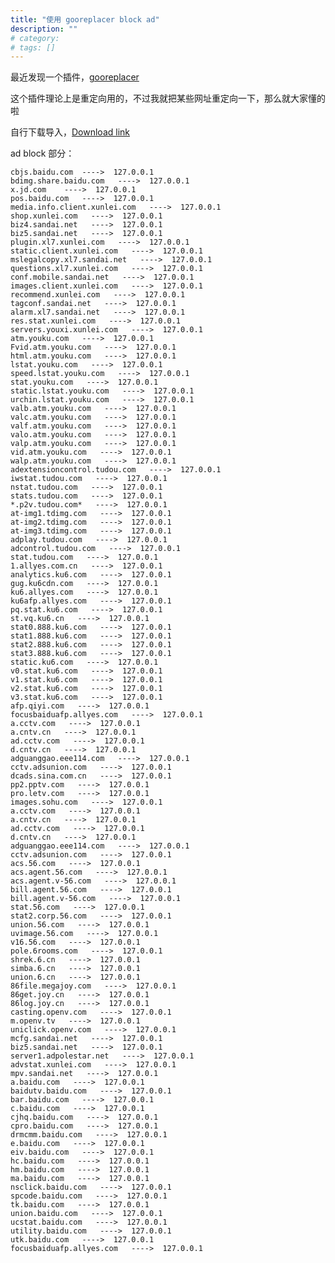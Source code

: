 ```yaml
---
title: "使用 gooreplacer block ad"
description: ""
# category: 
# tags: []
---
```



最近发现一个插件，[gooreplacer](https://chrome.google.com/webstore/detail/gooreplacer/jlmmdfhaddlgkgcigccmlfhapliiacoh)

这个插件理论上是重定向用的，不过我就把某些网址重定向一下，那么就大家懂的啦

自行下载导入，[Download link](/assets/imgs/gooreplacer.gson)

ad block 部分：

    cbjs.baidu.com  ---->  127.0.0.1
    bdimg.share.baidu.com   ---->  127.0.0.1
    x.jd.com    ---->  127.0.0.1
    pos.baidu.com   ---->  127.0.0.1
    media.info.client.xunlei.com   ---->  127.0.0.1
    shop.xunlei.com   ---->  127.0.0.1
    biz4.sandai.net   ---->  127.0.0.1
    biz5.sandai.net   ---->  127.0.0.1
    plugin.xl7.xunlei.com   ---->  127.0.0.1
    static.client.xunlei.com   ---->  127.0.0.1
    mslegalcopy.xl7.sandai.net   ---->  127.0.0.1
    questions.xl7.xunlei.com   ---->  127.0.0.1
    conf.mobile.sandai.net   ---->  127.0.0.1
    images.client.xunlei.com   ---->  127.0.0.1
    recommend.xunlei.com   ---->  127.0.0.1
    tagconf.sandai.net   ---->  127.0.0.1
    alarm.xl7.sandai.net   ---->  127.0.0.1
    res.stat.xunlei.com   ---->  127.0.0.1
    servers.youxi.xunlei.com   ---->  127.0.0.1
    atm.youku.com   ---->  127.0.0.1
    Fvid.atm.youku.com   ---->  127.0.0.1
    html.atm.youku.com   ---->  127.0.0.1
    lstat.youku.com   ---->  127.0.0.1
    speed.lstat.youku.com   ---->  127.0.0.1
    stat.youku.com   ---->  127.0.0.1
    static.lstat.youku.com   ---->  127.0.0.1
    urchin.lstat.youku.com   ---->  127.0.0.1
    valb.atm.youku.com   ---->  127.0.0.1
    valc.atm.youku.com   ---->  127.0.0.1
    valf.atm.youku.com   ---->  127.0.0.1
    valo.atm.youku.com   ---->  127.0.0.1
    valp.atm.youku.com   ---->  127.0.0.1
    vid.atm.youku.com   ---->  127.0.0.1
    walp.atm.youku.com   ---->  127.0.0.1
    adextensioncontrol.tudou.com   ---->  127.0.0.1
    iwstat.tudou.com   ---->  127.0.0.1
    nstat.tudou.com   ---->  127.0.0.1
    stats.tudou.com   ---->  127.0.0.1
    *.p2v.tudou.com*   ---->  127.0.0.1
    at-img1.tdimg.com   ---->  127.0.0.1
    at-img2.tdimg.com   ---->  127.0.0.1
    at-img3.tdimg.com   ---->  127.0.0.1
    adplay.tudou.com   ---->  127.0.0.1
    adcontrol.tudou.com   ---->  127.0.0.1
    stat.tudou.com   ---->  127.0.0.1
    1.allyes.com.cn   ---->  127.0.0.1
    analytics.ku6.com   ---->  127.0.0.1
    gug.ku6cdn.com   ---->  127.0.0.1
    ku6.allyes.com   ---->  127.0.0.1
    ku6afp.allyes.com   ---->  127.0.0.1
    pq.stat.ku6.com   ---->  127.0.0.1
    st.vq.ku6.cn   ---->  127.0.0.1
    stat0.888.ku6.com   ---->  127.0.0.1
    stat1.888.ku6.com   ---->  127.0.0.1
    stat2.888.ku6.com   ---->  127.0.0.1
    stat3.888.ku6.com   ---->  127.0.0.1
    static.ku6.com   ---->  127.0.0.1
    v0.stat.ku6.com   ---->  127.0.0.1
    v1.stat.ku6.com   ---->  127.0.0.1
    v2.stat.ku6.com   ---->  127.0.0.1
    v3.stat.ku6.com   ---->  127.0.0.1
    afp.qiyi.com   ---->  127.0.0.1
    focusbaiduafp.allyes.com   ---->  127.0.0.1
    a.cctv.com   ---->  127.0.0.1
    a.cntv.cn   ---->  127.0.0.1
    ad.cctv.com   ---->  127.0.0.1
    d.cntv.cn   ---->  127.0.0.1
    adguanggao.eee114.com   ---->  127.0.0.1
    cctv.adsunion.com   ---->  127.0.0.1
    dcads.sina.com.cn   ---->  127.0.0.1
    pp2.pptv.com   ---->  127.0.0.1
    pro.letv.com   ---->  127.0.0.1
    images.sohu.com   ---->  127.0.0.1
    a.cctv.com   ---->  127.0.0.1
    a.cntv.cn   ---->  127.0.0.1
    ad.cctv.com   ---->  127.0.0.1
    d.cntv.cn   ---->  127.0.0.1
    adguanggao.eee114.com   ---->  127.0.0.1
    cctv.adsunion.com   ---->  127.0.0.1
    acs.56.com   ---->  127.0.0.1
    acs.agent.56.com   ---->  127.0.0.1
    acs.agent.v-56.com   ---->  127.0.0.1
    bill.agent.56.com   ---->  127.0.0.1
    bill.agent.v-56.com   ---->  127.0.0.1
    stat.56.com   ---->  127.0.0.1
    stat2.corp.56.com   ---->  127.0.0.1
    union.56.com   ---->  127.0.0.1
    uvimage.56.com   ---->  127.0.0.1
    v16.56.com   ---->  127.0.0.1
    pole.6rooms.com   ---->  127.0.0.1
    shrek.6.cn   ---->  127.0.0.1
    simba.6.cn   ---->  127.0.0.1
    union.6.cn   ---->  127.0.0.1
    86file.megajoy.com   ---->  127.0.0.1
    86get.joy.cn   ---->  127.0.0.1
    86log.joy.cn   ---->  127.0.0.1
    casting.openv.com   ---->  127.0.0.1
    m.openv.tv   ---->  127.0.0.1
    uniclick.openv.com   ---->  127.0.0.1
    mcfg.sandai.net   ---->  127.0.0.1
    biz5.sandai.net   ---->  127.0.0.1
    server1.adpolestar.net   ---->  127.0.0.1
    advstat.xunlei.com   ---->  127.0.0.1
    mpv.sandai.net   ---->  127.0.0.1
    a.baidu.com   ---->  127.0.0.1
    baidutv.baidu.com   ---->  127.0.0.1
    bar.baidu.com   ---->  127.0.0.1
    c.baidu.com   ---->  127.0.0.1
    cjhq.baidu.com   ---->  127.0.0.1
    cpro.baidu.com   ---->  127.0.0.1
    drmcmm.baidu.com   ---->  127.0.0.1
    e.baidu.com   ---->  127.0.0.1
    eiv.baidu.com   ---->  127.0.0.1
    hc.baidu.com   ---->  127.0.0.1
    hm.baidu.com   ---->  127.0.0.1
    ma.baidu.com   ---->  127.0.0.1
    nsclick.baidu.com   ---->  127.0.0.1
    spcode.baidu.com   ---->  127.0.0.1
    tk.baidu.com   ---->  127.0.0.1
    union.baidu.com   ---->  127.0.0.1
    ucstat.baidu.com   ---->  127.0.0.1
    utility.baidu.com   ---->  127.0.0.1
    utk.baidu.com   ---->  127.0.0.1
    focusbaiduafp.allyes.com   ---->  127.0.0.1



